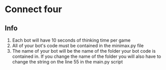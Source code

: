 # Connect four

## Info

1. Each bot will have 10 seconds of thinking time per game
2. All of your bot's code must be contained in the minimax.py file
3. The name of your bot will be the name of the folder your bot code is contained in. If you change the name of the folder you will also have to change the string on the line 55 in the main.py script


